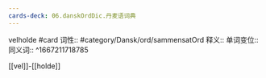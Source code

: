 ```yaml
---
cards-deck: 06.danskOrdDic.丹麦语词典
---
```


velholde #card 
词性::  #category/Dansk/ord/sammensatOrd 
释义:: 
单词变位:: 
同义词:: 
^1667211718785

[[vel]]-[[holde]]
